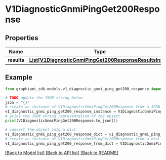 # V1DiagnosticGnmiPingGet200Response


## Properties

Name | Type | Description | Notes
------------ | ------------- | ------------- | -------------
**results** | [**List[V1DiagnosticGnmiPingGet200ResponseResultsInner]**](V1DiagnosticGnmiPingGet200ResponseResultsInner.md) |  | [optional] 

## Example

```python
from graphiant_sdk.models.v1_diagnostic_gnmi_ping_get200_response import V1DiagnosticGnmiPingGet200Response

# TODO update the JSON string below
json = "{}"
# create an instance of V1DiagnosticGnmiPingGet200Response from a JSON string
v1_diagnostic_gnmi_ping_get200_response_instance = V1DiagnosticGnmiPingGet200Response.from_json(json)
# print the JSON string representation of the object
print(V1DiagnosticGnmiPingGet200Response.to_json())

# convert the object into a dict
v1_diagnostic_gnmi_ping_get200_response_dict = v1_diagnostic_gnmi_ping_get200_response_instance.to_dict()
# create an instance of V1DiagnosticGnmiPingGet200Response from a dict
v1_diagnostic_gnmi_ping_get200_response_from_dict = V1DiagnosticGnmiPingGet200Response.from_dict(v1_diagnostic_gnmi_ping_get200_response_dict)
```
[[Back to Model list]](../README.md#documentation-for-models) [[Back to API list]](../README.md#documentation-for-api-endpoints) [[Back to README]](../README.md)


